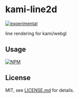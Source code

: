 # kami-line2d

[![experimental](http://badges.github.io/stability-badges/dist/experimental.svg)](http://github.com/badges/stability-badges)

line rendering for kami/webgl

## Usage

[![NPM](https://nodei.co/npm/kami-line2d.png)](https://nodei.co/npm/kami-line2d/)

## License

MIT, see [LICENSE.md](http://github.com/mattdesl/kami-line2d/blob/master/LICENSE.md) for details.
